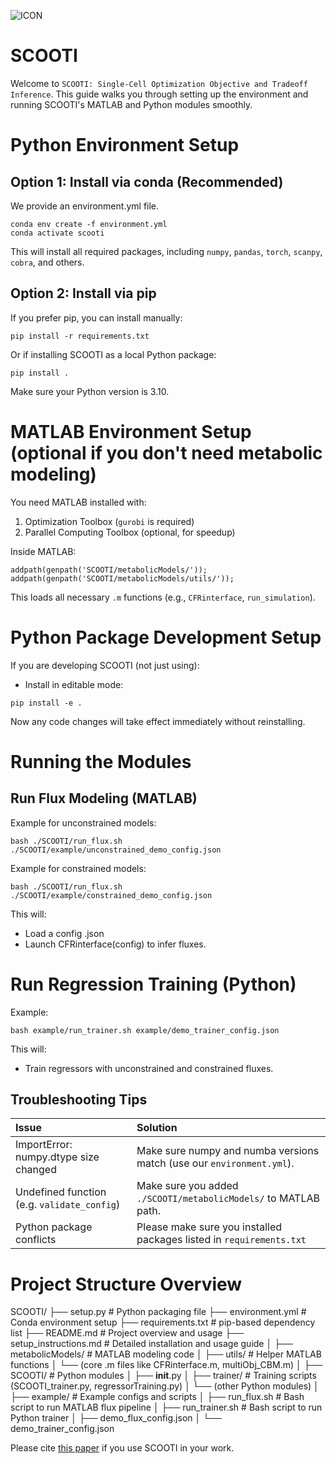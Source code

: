 ![ICON](./icon.png)
# SCOOTI
Welcome to `SCOOTI: Single-Cell Optimization Objective and Tradeoff Inference`.
This guide walks you through setting up the environment and running SCOOTI's MATLAB and Python modules smoothly.

# Python Environment Setup

## Option 1: Install via conda (Recommended)

We provide an environment.yml file.

```
conda env create -f environment.yml
conda activate scooti
```

This will install all required packages, including `numpy`, `pandas`, `torch`, `scanpy`, `cobra`, and others.

## Option 2: Install via pip

If you prefer pip, you can install manually:

```
pip install -r requirements.txt
```
Or if installing SCOOTI as a local Python package:
```
pip install .
```
Make sure your Python version is 3.10.


# MATLAB Environment Setup (optional if you don't need metabolic modeling)

You need MATLAB installed with:
1. Optimization Toolbox (`gurobi` is required)
2. Parallel Computing Toolbox (optional, for speedup)

Inside MATLAB:
```
addpath(genpath('SCOOTI/metabolicModels/'));
addpath(genpath('SCOOTI/metabolicModels/utils/'));
```
This loads all necessary `.m` functions (e.g., `CFRinterface`, `run_simulation`).


# Python Package Development Setup

If you are developing SCOOTI (not just using):

- Install in editable mode:
```
pip install -e .
```
Now any code changes will take effect immediately without reinstalling.


# Running the Modules
## Run Flux Modeling (MATLAB)

Example for unconstrained models:

```
bash ./SCOOTI/run_flux.sh ./SCOOTI/example/unconstrained_demo_config.json
```

Example for constrained models:

```
bash ./SCOOTI/run_flux.sh ./SCOOTI/example/constrained_demo_config.json
```

This will:
- Load a config .json
- Launch CFRinterface(config) to infer fluxes.

# Run Regression Training (Python)

Example:
```
bash example/run_trainer.sh example/demo_trainer_config.json
```

This will:
- Train regressors with unconstrained and constrained fluxes.


## Troubleshooting Tips

| Issue | Solution |
|:---|:---|
| ImportError: numpy.dtype size changed | Make sure numpy and numba versions match (use our `environment.yml`). |
| Undefined function (e.g. `validate_config`) | Make sure you added `./SCOOTI/metabolicModels/` to MATLAB path. |
| Python package conflicts | Please make sure you installed packages listed in `requirements.txt` |

# Project Structure Overview
SCOOTI/
├── setup.py               # Python packaging file
├── environment.yml        # Conda environment setup
├── requirements.txt       # pip-based dependency list
├── README.md               # Project overview and usage
├── setup_instructions.md   # Detailed installation and usage guide
│
├── metabolicModels/        # MATLAB modeling code
│   ├── utils/              # Helper MATLAB functions
│   └── (core .m files like CFRinterface.m, multiObj_CBM.m)
│
├── SCOOTI/                 # Python modules
│   ├── __init__.py
│   ├── trainer/            # Training scripts (SCOOTI_trainer.py, regressorTraining.py)
│   └── (other Python modules)
│
├── example/                # Example configs and scripts
│   ├── run_flux.sh         # Bash script to run MATLAB flux pipeline
│   ├── run_trainer.sh      # Bash script to run Python trainer
│   ├── demo_flux_config.json
│   └── demo_trainer_config.json

Please cite [this paper](https://doi.org/10.1016/j.cels.2024.12.005) if you use SCOOTI in your work.



